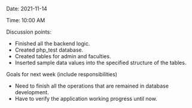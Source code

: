 Date: 2021-11-14

Time: 10:00 AM

Discussion points: 

* Finished all the backend logic.
* Created php_test database.
* Created tables for admin and faculties.
* Inserted sample data values into the specified structure of the tables.

Goals for next week (include responsibilities)

* Need to finish all the operations that are remained in database development.
* Have to verify the application working progress until now.
